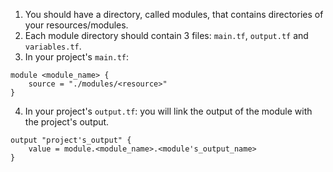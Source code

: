 1) You should have a directory, called modules, that contains directories of your resources/modules.
2) Each module directory should contain 3 files: `main.tf`, `output.tf` and `variables.tf`.
3) In your project's `main.tf`:
```HCL
module <module_name> {
	source = "./modules/<resource>"
}
```
4) In your project's `output.tf`: you will link the output of the module with the project's output.
```HCL
output "project's_output" {
	value = module.<module_name>.<module's_output_name>
}
```